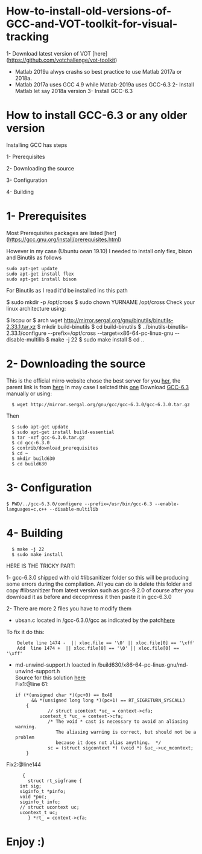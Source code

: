 # How-to-install-old-versions-of-GCC-and-VOT-toolkit-for-visual-tracking
1- Download latest version of VOT [here] (https://github.com/votchallenge/vot-toolkit)
- Matlab 2019a alwys crashs so best practice to use Matlab  2017a or 2018a.
- Matlab 2017a uses GCC 4.9 while Matlab-2019a uses GCC-6.3
2- Install Matlab let say 2018a version
3- Install GCC-6.3

# How to install GCC-6.3 or any older version

Installing GCC has steps

   1- Prerequisites
   
   2- Downloading the source
   
   3- Configuration
   
   4- Building
   
# 1- Prerequisites

Most Prerequisites packages are listed [her] (https://gcc.gnu.org/install/prerequisites.html)

However in my case  (Ubuntu oean 19.10) I needed to install only 
flex,
bison and
Binutils as follows
    
    
    sudo apt-get update
    sudo apt-get install flex
    sudo apt-get install bison
For Binutils as I read it'd be installed ins this path

   $ sudo mkdir -p /opt/cross
   $ sudo chown YURNAME /opt/cross
Check your linux architecture using:

   $ lscpu 
or
   $ arch
   wget http://mirror.sergal.org/gnu/binutils/binutils-2.33.1.tar.xz
   $ mkdir build-binutils
   $ cd build-binutils 
   $ ../binutils-binutils-2.33.1/configure --prefix=/opt/cross --target=x86-64-pc-linux-gnu --disable-multilib
   $ make -j 22 
   $ sudo make install
   $ cd ..
   
# 2- Downloading the source

This is the official mirro website chose the best server for you [her](https://gcc.gnu.org/mirrors.html), the parent link is from [here](http://www.gnu.org/prep/ftp.html)
In may case I selcted this [one](http://mirror.sergal.org/gnu/)
Download [GCC-6.3](http://mirror.sergal.org/gnu/gcc/gcc-6.3.0/gcc-6.3.0.tar.gz) manually or using:

      $ wget http://mirror.sergal.org/gnu/gcc/gcc-6.3.0/gcc-6.3.0.tar.gz
   
Then

      $ sudo apt-get update
      $ sudo apt-get install build-essential
      $ tar -xzf gcc-6.3.0.tar.gz
      $ cd gcc-6.3.0
      $ contrib/download_prerequisites
      $ cd ~
      $ mkdir build630
      $ cd build630
   
 # 3- Configuration   
   
    $ PWD/../gcc-6.3.0/configure --prefix=/usr/bin/gcc-6.3 --enable-languages=c,c++ --disable-multilib
   
# 4- Building

      $ make -j 22
      $ sudo make install
   
HERE IS THE TRICKY PART:

1- gcc-6.3.0 shipped with old #libsanitizer folder so this will be producing some errors during the compilation. All you can do is delete this folder and copy #libsanitizer from latest version such as gcc-9.2.0 of course after you download it as before and decopmress it then paste it in gcc-6.3.0

2- There are more 2 files you have to modify them

   - ubsan.c located in /gcc-6.3.0/gcc as indicated by the patch[here](https://github.com/gcc-mirror/gcc/commit/c0c52589c6a7265e8fc6b77706a83d22aa1ef0ce#diff-5f4702564fc0b717cb4c82d7970a3ad4)

To  fix it do this:

        Delete line 1474 -  || xloc.file == '\0' || xloc.file[0] == '\xff'   
        Add  line 1474 +  || xloc.file[0] == '\0' || xloc.file[0] == '\xff'
     
   - md-unwind-support.h loacted in /build630/x86-64-pc-linux-gnu/md-unwind-support.h   
   Source for this solution [here](https://github.com/openwrt/packages/issues/7202)    
  Fix1:@line 61:

         if (*(unsigned char *)(pc+0) == 0x48
               && *(unsigned long long *)(pc+1) == RT_SIGRETURN_SYSCALL)
             {
                     // struct ucontext *uc_ = context->cfa;
                  ucontext_t *uc_ = context->cfa;
                     /* The void * cast is necessary to avoid an aliasing warning.
                        The aliasing warning is correct, but should not be a problem
                        because it does not alias anything.  */
                     sc = (struct sigcontext *) (void *) &uc_->uc_mcontext;
             }
Fix2:@line144

          {
            struct rt_sigframe {
         int sig;
         siginfo_t *pinfo;
         void *puc;
         siginfo_t info;
         // struct ucontext uc;
         ucontext_t uc;
            } *rt_ = context->cfa;

       
# Enjoy :)      
       
 
   

